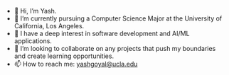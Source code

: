 - 👋 Hi, I’m Yash.
- 👀 I’m currently pursuing a Computer Science Major at the University of California, Los Angeles. 
- 🌱 I have a deep interest in software development and AI/ML applications. 
- 💞️ I’m looking to collaborate on any projects that push my boundaries and create learning opportunities. 
- 📫 How to reach me: yashgoyal@ucla.edu

<!---
yashgoy41/yashgoy41 is a ✨ special ✨ repository because its `README.md` (this file) appears on your GitHub profile.
You can click the Preview link to take a look at your changes.
--->
